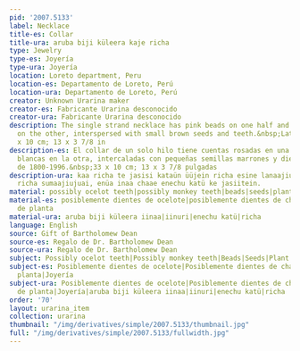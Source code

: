 ```yaml
---
pid: '2007.5133'
label: Necklace
title-es: Collar
title-ura: aruba biji küleera kaje richa
type: Jewelry
type-es: Joyería
type-ura: Joyería
location: Loreto department, Peru
location-es: Departamento de Loreto, Perú
location-ura: Departamento de Loreto, Perú
creator: Unknown Urarina maker
creator-es: Fabricante Urarina desconocido
creator-ura: Fabricante Urarina desconocido
description: The single strand necklace has pink beads on one half and white beads
  on the other, interspersed with small brown seeds and teeth.&nbsp;Late 1800s-1996.&nbsp;33
  x 10 cm; 13 x 3 7/8 in
description-es: El collar de un solo hilo tiene cuentas rosadas en una mitad y cuentas
  blancas en la otra, intercaladas con pequeñas semillas marrones y dientes.&nbsp;Finales
  de 1800-1996.&nbsp;33 x 10 cm; 13 x 3 7/8 pulgadas
description-ura: kaa richa te jasisi kataün üüjein richa esine lanaajiujuai, chaaen
  richa sumaajiujuai, enüa inaa chaae enechu katü ke jasiitein.
material: possibly ocelot teeth|possibly monkey teeth|beads|seeds|plant fiber
material-es: posiblemente dientes de ocelote|posiblemente dientes de chango|fibra
  de planta
material-ura: aruba biji küleera iinaa|iinuri|enechu katü|richa
language: English
source: Gift of Bartholomew Dean
source-es: Regalo de Dr. Bartholomew Dean
source-ura: Regalo de Dr. Bartholomew Dean
subject: Possibly ocelot teeth|Possibly monkey teeth|Beads|Seeds|Plant fiber|Jewelry
subject-es: Posiblemente dientes de ocelote|Posiblemente dientes de chango|Fibra de
  planta|Joyería
subject-ura: Posiblemente dientes de ocelote|Posiblemente dientes de chango|Fibra
  de planta|Joyería|aruba biji küleera iinaa|iinuri|enechu katü|richa
order: '70'
layout: urarina_item
collection: urarina
thumbnail: "/img/derivatives/simple/2007.5133/thumbnail.jpg"
full: "/img/derivatives/simple/2007.5133/fullwidth.jpg"
---
```

